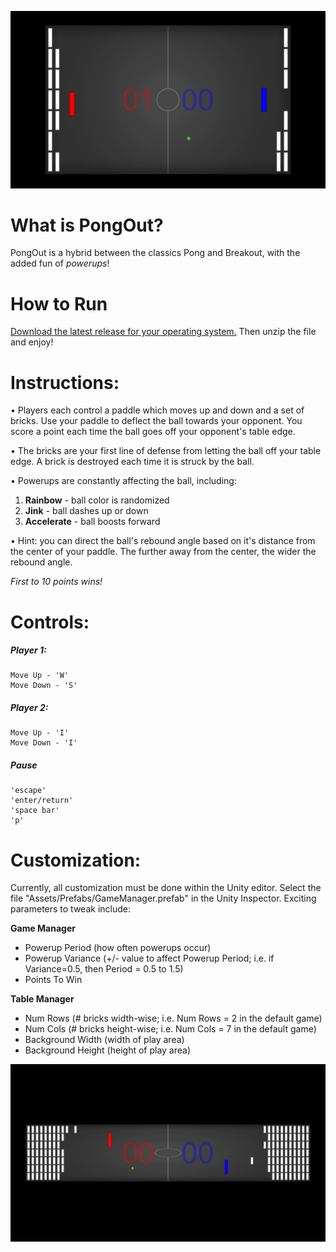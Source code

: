 ![Ingame Default](/../screenshots/ingame-default.png?raw=true "Default setup.")

What is PongOut?
==========

PongOut is a hybrid between the classics Pong and Breakout, with the added fun of *powerups*!


How to Run
==========

[Download the latest release for your operating system.](https://github.com/kevin-d-omara/PongOut/releases/latest "https://github.com/kevin-d-omara/PongOut/releases/latest") Then unzip the file and enjoy!

Instructions:
==========

• Players each control a paddle which moves up and down and a set of bricks. Use
your paddle to deflect the ball towards your opponent. You score a point each
time the ball goes off your opponent's table edge.

• The bricks are your first line of defense from letting the ball off your table
edge. A brick is destroyed each time it is struck by the ball.

• Powerups are constantly affecting the ball, including:

1. **Rainbow** - ball color is randomized
2. **Jink** - ball dashes up or down
3. **Accelerate** - ball boosts forward

• Hint: you can direct the ball's rebound angle based on it's distance from the
center of your paddle. The further away from the center, the wider the rebound
angle.

*First to 10 points wins!*

Controls:
==========
##### Player 1:

    Move Up - 'W'
    Move Down - 'S'

##### Player 2:

    Move Up - 'I'
    Move Down - 'I'
    
##### Pause

    'escape'
    'enter/return'
    'space bar'
    'p'

Customization:
==========
Currently, all customization must be done within the Unity editor. Select the file "Assets/Prefabs/GameManager.prefab" in the Unity Inspector. Exciting parameters to tweak include:

**Game Manager**
- Powerup Period (how often powerups occur)
- Powerup Variance (+/- value to affect Powerup Period; i.e. if Variance=0.5, then Period = 0.5 to 1.5)
- Points To Win

**Table Manager**
- Num Rows (# bricks width-wise; i.e. Num Rows = 2 in the default game)
- Num Cols (# bricks height-wise; i.e. Num Cols = 7 in the default game)
- Background Width (width of play area)
- Background Height (height of play area)

![Ingame Wide](/../screenshots/ingame-wide.png?raw=true "Example customization. Try this with sudden death (Points To Win = 1)!")
